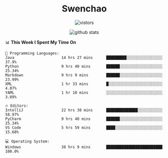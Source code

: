 <h1 align="center">Swenchao</h3>

<p align="center">
  <img src="https://visitor-badge.glitch.me/badge?page_id=Swenchao" alt="vistors" />
</p>

<p align="center">
  <img src="https://github-readme-stats.vercel.app/api?username=Swenchao&count_private=true&show_icons=true&theme=vue-dark&hide_title=true" alt="github stats" />
</p>

<!--START_SECTION:waka-->
📊 **This Week I Spent My Time On** 

```text
💬 Programming Languages: 
Java                     14 hrs 27 mins      █████████░░░░░░░░░░░░░░░░   37.9% 
Python                   9 hrs 40 mins       ██████░░░░░░░░░░░░░░░░░░░   25.34% 
Markdown                 9 hrs 9 mins        ██████░░░░░░░░░░░░░░░░░░░   23.99% 
XML                      1 hr 33 mins        █░░░░░░░░░░░░░░░░░░░░░░░░   4.07% 
YAML                     1 hr 10 mins        ░░░░░░░░░░░░░░░░░░░░░░░░░   3.09%

🔥 Editors: 
IntelliJ                 22 hrs 30 mins      ██████████████░░░░░░░░░░░   58.97% 
PyCharm                  9 hrs 40 mins       ██████░░░░░░░░░░░░░░░░░░░   25.34% 
VS Code                  5 hrs 59 mins       ████░░░░░░░░░░░░░░░░░░░░░   15.68%

💻 Operating System: 
Windows                  38 hrs 9 mins       █████████████████████████   100.0%

```


<!--END_SECTION:waka-->
